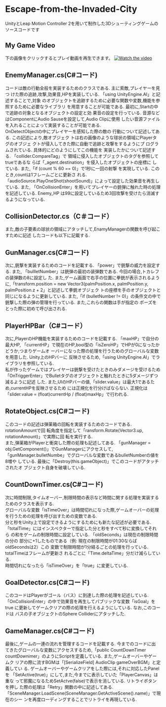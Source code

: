 # Escape-from-the-Invaded-City
UnityとLeap Motion Controller 2を用いて制作した3Dシューティングゲームのソースコードです
## My Game Video
下の画像をクリックするとプレイ動画を再生できます。
[![Watch the video](https://img.youtube.com/vi/n9LwsK46Pec/maxresdefault.jpg)](https://www.youtube.com/watch?v=n9LwsK46Pec&t=3s)


## EnemyManager.cs(C#コード) 
コードは敵の行動全般を実装するためのクラスである. 主に索敵,プレイヤーを見つ
けた際の追跡,攻撃,効果音,HPを実装している. 「using UnityEngine.AI」と記述することで,対象
のオブジェクトを追跡するために必要な関数や変数,機能を参照するために必要なライブラリ
を用意することが可能である. 最初に,Startの中で追跡の対象となるオブジェクトの設定と効
果音の設定を行っている. 音源などはComponentにAudio Sauseを設定して,Audio Clipに使用
したい音源ファイルを入れることによって実装することが可能である.  
OnDetectObjectの中にプレイヤーを感知した際の敵の
行動について記述してある. この記述により,敵オブジェク
トは右の画像のような球状の領域にPlayerタグのオブジェ
クトが侵入してきた際に自動で追跡と攻撃をするようにプ
ログラムされている. 具体的にどのようにしてこの機能を
実装したかについて記述する. 「collider.CompareTag」で
領域に侵入したオブジェクトのタグを参照してtrueであるな
らば「_agent.destination」を侵入したオブジェクトの座標に
している. また,「if (count % 60 == 0)」で1秒に一回の射撃
を実現している. このとき,countは1フレームごとに更新さ
れる. 「audioSource.PlayOneShot(shootSound)」によって設定した効果音を再生している. また,
「OnCollisionEnter」を用いてプレイヤーの銃弾に触れた時の処理を記述している. Enemy_HP
は99に設定しているため3回攻撃を受けたら消滅するようになっている. 

## CollisionDetector.cs（C＃コード） 
また,敵の子要素の球状の領域にアタッチして,EnamyManagerの関数を呼び起こすために記述
したコードも以下に記載する.  

## GunManager.cs(C#コード)
次に,銃撃を実装するためのコードを記載する. 「power」で銃撃の威力を設定する. また,
「bullletNumber」は銃弾の最初の装弾数である. 今回の場合,トカレフの装弾数の8に設定し
た. また,ゲーム画面で右手の位置に拳銃が表示されるように,「transform.position = new 
Vector3(palmPosition.x, palmPosition.y, palmPosition.z + 2」と記述して拳銃オブジェク
トの座標を手のオブジェクトと同じになるように更新している. また,「if (bulletNumber != 
0)」の条件文の中で銃撃した際の弾の管理を行っている. また,これらの関数は手が指定の
ポーズをとった際に初めて呼び出される.  

## PlayerHPBar（C#コード） 
次に,PlayerのHP機能を実装するためのコードを記載する. 「maxHP」で自分の最大HP, 
「currentHP」で現在のHP,bool型の「isZeroHP」でHPが0になったかどうか,つまりゲームオ
ーバーになった際の処理を行うためのグローバルな変数を用意した. Unity上のHPバーに
反映させるため,「using UnityEngine.AI」でライブラリを参照している.  
 私が作ったゲームではプレイヤーは銃撃を受けたときのみダメージを受けるため
「OnTriggerEnter」でBulletタグのオブジェクトと触れたときに5ダメージずつ減るように記述
した. また,UIのHPバーの値,「slider.value」は最大1であるため,currentHPを反映させるため
には正規化を行分けばならない. 正規化は「slider.value = (float)currentHp / 
(float)maxHp」で行われる.  

## RotateObject.cs(C#コード) 
このコードの記述は弾薬箱の回転を実装するためのコードである. rotationAmountで回
転角度を指定して「ransform.Rotate(Vector3.up, rotationAmount)」で実際に回
転を実行する.  
 また,弾薬箱がPlayerと衝突した際の処理も記述してある. 「gunManager = 
obj.GetComponent<GunManager>()」でGunManagerにアクセスして,
「gunManager.bulletNumbe」でグローバルな変数であるbulletNumberの値を8増や
している. 最後に「Destroy(this.gameObject)」でこのコードがアタッチされたオ
ブジェクト自身を破壊している.

## CountDownTimer.cs(C#コード)
次に時間制限,タイムオーバー,制限時間の表示など時間に関する処理を実装する
ためのクラスを表示する.  
 グローバルな変数「isTimeOver」は時間切れになった際,ゲームオーバーの処理
を行うための処理を呼び出すための変数である.  
 分と秒をUnity上で設定できるようにするためにも新たな記述が必要である. 
「totalTime」にはインスペクターで指定した分と秒をすべて秒に変換してそれら
の和をゲームの制限時間に設定している. 「oldSeconds」は現在の制限時間の分の
部分に+1したものである（例: 現在の制限時間が01:30ならばoldSecondsは2）この
変数で制限時間が1分経るごとの処理を行っている. totalTimeはフレームが更新さ
れるごとに「Time.deltaTime」分だけ減らしている.  
 時間切れになったら「isTimeOver」を「true」に変更している.

 ## GoalDetector.cs(C#コード) 
 このコードはPlayerがゴール（バス）に到達した際の処理を記述している. 
「OnCollisionEnter」の中で効果音を再生してパブリックな変数「isGoal」をtrue
に更新してゲームクリアの際の処理を行えるようにしている. なお,このコードは
バスの子オブジェクトのSphere Colliderにアタッチした. 

## GameManager.cs(C#コード) 
最後に,ゲームの一連の流れを管理するコードを記載する. 今までのコードに出
てきたグローバルな変数にアクセスするため,「public CountDownTimer 
countDownimer」のようにScriptを定義している. また,ゲームオーバーやゲームク
リアの際に流すBGMは「[SerializeField] AudioClip gameOverBGM」と定義してい
る. ゲームオーバーやゲームクリアをした際には,それに対応したPanelを
「SetActive(true)」にして,また,今までに表示していた「PlayerCanvas」は重な
って邪魔になるためSetActve(false)で表示を消している. リトライボタンを押し
た際の処理は「Retry」関数の中に記述してある. 
「SceneManager.LoadScene(SceneManager.GetActiveScene().name)」で現在のシー
ンを再度ローディングすることでリトライを再現している. 
